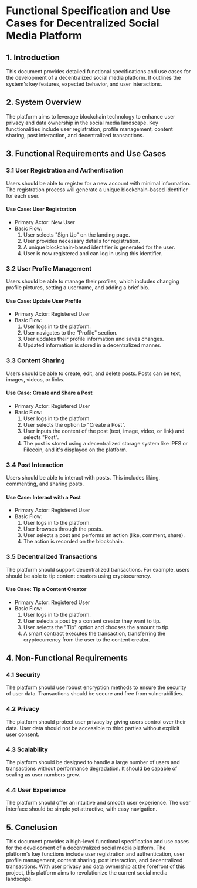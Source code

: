 # Functional Specification and Use Cases for Decentralized Social Media Platform

## 1. Introduction

This document provides detailed functional specifications and use cases for the development of a decentralized social media platform. It outlines the system's key features, expected behavior, and user interactions.

## 2. System Overview

The platform aims to leverage blockchain technology to enhance user privacy and data ownership in the social media landscape. Key functionalities include user registration, profile management, content sharing, post interaction, and decentralized transactions.

## 3. Functional Requirements and Use Cases

### 3.1 User Registration and Authentication

Users should be able to register for a new account with minimal information. The registration process will generate a unique blockchain-based identifier for each user.

#### Use Case: User Registration
- Primary Actor: New User
- Basic Flow:
  1. User selects "Sign Up" on the landing page.
  2. User provides necessary details for registration.
  3. A unique blockchain-based identifier is generated for the user.
  4. User is now registered and can log in using this identifier.

### 3.2 User Profile Management

Users should be able to manage their profiles, which includes changing profile pictures, setting a username, and adding a brief bio. 

#### Use Case: Update User Profile
- Primary Actor: Registered User
- Basic Flow:
  1. User logs in to the platform.
  2. User navigates to the "Profile" section.
  3. User updates their profile information and saves changes.
  4. Updated information is stored in a decentralized manner.

### 3.3 Content Sharing

Users should be able to create, edit, and delete posts. Posts can be text, images, videos, or links. 

#### Use Case: Create and Share a Post
- Primary Actor: Registered User
- Basic Flow:
  1. User logs in to the platform.
  2. User selects the option to "Create a Post".
  3. User inputs the content of the post (text, image, video, or link) and selects "Post".
  4. The post is stored using a decentralized storage system like IPFS or Filecoin, and it's displayed on the platform.

### 3.4 Post Interaction

Users should be able to interact with posts. This includes liking, commenting, and sharing posts. 

#### Use Case: Interact with a Post
- Primary Actor: Registered User
- Basic Flow:
  1. User logs in to the platform.
  2. User browses through the posts.
  3. User selects a post and performs an action (like, comment, share).
  4. The action is recorded on the blockchain.

### 3.5 Decentralized Transactions

The platform should support decentralized transactions. For example, users should be able to tip content creators using cryptocurrency.

#### Use Case: Tip a Content Creator
- Primary Actor: Registered User
- Basic Flow:
  1. User logs in to the platform.
  2. User selects a post by a content creator they want to tip.
  3. User selects the "Tip" option and chooses the amount to tip.
  4. A smart contract executes the transaction, transferring the cryptocurrency from the user to the content creator.

## 4. Non-Functional Requirements

### 4.1 Security

The platform should use robust encryption methods to ensure the security of user data. Transactions should be secure and free from vulnerabilities.

### 4.2 Privacy

The platform should protect user privacy by giving users control over their data. User data should not be accessible to third parties without explicit user consent.

### 4.3 Scalability

The platform should be designed to handle a large number of users and transactions without performance degradation. It should be capable of scaling as user numbers grow.

### 4.4 User Experience

The platform should offer an intuitive and smooth user experience. The user interface should be simple yet attractive, with easy navigation.

## 5. Conclusion

This document provides a high-level functional specification and use cases for the development of a decentralized social media platform. The platform's key functions include user registration and authentication, user profile management, content sharing, post interaction, and decentralized transactions. With user privacy and data ownership at the forefront of this project, this platform aims to revolutionize the current social media landscape.

